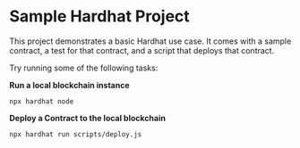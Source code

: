 # Sample Hardhat Project

This project demonstrates a basic Hardhat use case. It comes with a sample contract, a test for that contract, and a script that deploys that contract.

Try running some of the following tasks:

**Run a local blockchain instance**
```shell
npx hardhat node
```

**Deploy a Contract to the local blockchain**
```bash
npx hardhat run scripts/deploy.js
```
